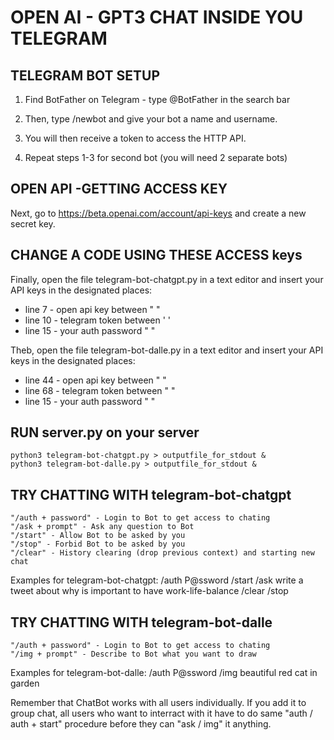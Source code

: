 # OPEN AI - GPT3 CHAT INSIDE YOU TELEGRAM

## TELEGRAM BOT SETUP

1. Find BotFather on Telegram - type @BotFather in the search bar

2. Then, type /newbot and give your bot a name and username.

3. You will then receive a token to access the HTTP API.

4. Repeat steps 1-3 for second bot (you will need 2 separate bots)


## OPEN API -GETTING ACCESS KEY
Next, go to https://beta.openai.com/account/api-keys and create a new secret key. 


## CHANGE A CODE USING THESE ACCESS keys
Finally, open the file telegram-bot-chatgpt.py in a text editor and insert your API keys in the designated places:
 - line 7 - open api key between " "
 - line 10 - telegram token between ' '
 - line 15 - your auth password " "
 
Theb, open the file telegram-bot-dalle.py in a text editor and insert your API keys in the designated places:
 - line 44 - open api key between " "
 - line 68 - telegram token between " "
 - line 15 - your auth password " "
 
## RUN server.py on your server
    python3 telegram-bot-chatgpt.py > outputfile_for_stdout &
    python3 telegram-bot-dalle.py > outputfile_for_stdout &

## TRY CHATTING WITH telegram-bot-chatgpt
    "/auth + password" - Login to Bot to get access to chating
    "/ask + prompt" - Ask any question to Bot
    "/start" - Allow Bot to be asked by you
    "/stop" - Forbid Bot to be asked by you
    "/clear" - History clearing (drop previous context) and starting new chat
    
Examples for telegram-bot-chatgpt:
/auth P@ssword
/start
/ask write a tweet about why is important to have work-life-balance
/clear
/stop
    
## TRY CHATTING WITH telegram-bot-dalle
    "/auth + password" - Login to Bot to get access to chating
    "/img + prompt" - Describe to Bot what you want to draw
    
Examples for telegram-bot-dalle:
/auth P@ssword
/img beautiful red cat in garden


Remember that ChatBot works with all users individually. If you add it to group chat, all users who want to interract with it have to do same "auth / auth + start" procedure before they can "ask / img" it anything.
